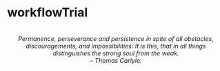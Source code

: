 # workflowTrial
<!-- QUOTE:START -->
<p align="center"><br><i>Permanence, perseverance and persistence in spite of all obstacles, discouragements, and impossibilities: It is this, that in all things distinguishes the strong soul from the weak.</i><br><i>– Thomas Carlyle.</i><br></p>
<!-- QUOTE:END -->

